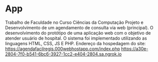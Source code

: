 # App
 Trabalho de Faculdade no Curso Ciências da Computação
Projeto e Desenvolvimento de um agendamento de consulta via web (principal). O desenvolvimento do protótipo de uma aplicação web com
o objetivo de atender usuário de hospital. O sistema foi implementado utilizando as linguagens
HTML, CSS, JS E PHP.
Endereço da hospedagem do site: https://agendafacilregis.000webhostapp.com/index.php
https://a30e-2804-7f0-b541-6bc6-3927-1cc2-e404-2804.sa.ngrok.io
